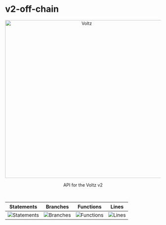# v2-off-chain

<p align="center">
  <a href="https://app.voltz.xyz/">
    <picture>
      <img src="../../docs/voltz-background.jpeg" alt="Voltz" width="512" />
    </picture>
  </a>
</p>

<p align="center"> API for the Voltz v2 </p>

<br />

| Statements                  | Branches                | Functions                 | Lines             |
| --------------------------- | ----------------------- | ------------------------- | ----------------- |
| ![Statements](https://img.shields.io/badge/statements-9.68%25-red.svg?style=flat) | ![Branches](https://img.shields.io/badge/branches-23.8%25-red.svg?style=flat) | ![Functions](https://img.shields.io/badge/functions-3.57%25-red.svg?style=flat) | ![Lines](https://img.shields.io/badge/lines-9.59%25-red.svg?style=flat) |

